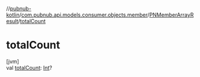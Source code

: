 //[pubnub-kotlin](../../../index.md)/[com.pubnub.api.models.consumer.objects.member](../index.md)/[PNMemberArrayResult](index.md)/[totalCount](total-count.md)

# totalCount

[jvm]\
val [totalCount](total-count.md): [Int](https://kotlinlang.org/api/latest/jvm/stdlib/kotlin/-int/index.html)?
